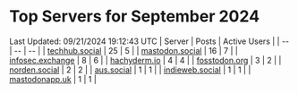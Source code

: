 # Top Servers for September 2024
Last Updated: 09/21/2024 19:12:43 UTC
| Server | Posts | Active Users |
| -- | -- | -- |
| [techhub.social](https://techhub.social/tags/PowerShell) | 25 | 5 |
| [mastodon.social](https://mastodon.social/tags/PowerShell) | 16 | 7 |
| [infosec.exchange](https://infosec.exchange/tags/PowerShell) | 8 | 6 |
| [hachyderm.io](https://hachyderm.io/tags/PowerShell) | 4 | 4 |
| [fosstodon.org](https://fosstodon.org/tags/PowerShell) | 3 | 2 |
| [norden.social](https://norden.social/tags/PowerShell) | 2 | 2 |
| [aus.social](https://aus.social/tags/PowerShell) | 1 | 1 |
| [indieweb.social](https://indieweb.social/tags/PowerShell) | 1 | 1 |
| [mastodonapp.uk](https://mastodonapp.uk/tags/PowerShell) | 1 | 1 |
